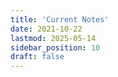 ```yaml
---
title: 'Current Notes'
date: 2021-10-22
lastmod: 2025-05-14
sidebar_position: 10
draft: false
---
```


